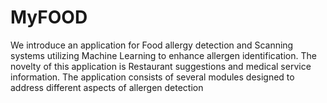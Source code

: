 # MyFOOD
  We  introduce an application for Food allergy detection and  Scanning systems utilizing Machine Learning to enhance  allergen identification. The novelty of this application is  Restaurant suggestions and medical service information.  The application consists of several modules designed to  address different aspects of allergen detection

